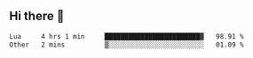 ## Hi there 👋
<!--START_SECTION:waka-->

```txt
Lua     4 hrs 1 min     ████████████████████████▓   98.91 %
Other   2 mins          ▒░░░░░░░░░░░░░░░░░░░░░░░░   01.09 %
```

<!--END_SECTION:waka-->
